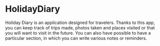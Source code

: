 # HolidayDiary

Holiday Diary is an application designed for travelers.
Thanks to this app, you can keep track of trips made, photos taken and places visited or that you will want to visit in the future. You can also have possible to have a particular section, in which you can write various notes or reminders.
